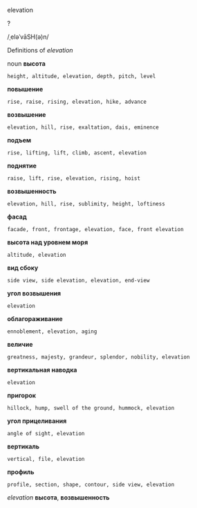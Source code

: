 elevation

?

/ˌeləˈvāSH(ə)n/

Definitions of _elevation_

noun
**высота**

    height, altitude, elevation, depth, pitch, level
**повышение**

    rise, raise, rising, elevation, hike, advance
**возвышение**

    elevation, hill, rise, exaltation, dais, eminence
**подъем**

    rise, lifting, lift, climb, ascent, elevation
**поднятие**

    raise, lift, rise, elevation, rising, hoist
**возвышенность**

    elevation, hill, rise, sublimity, height, loftiness
**фасад**

    facade, front, frontage, elevation, face, front elevation
**высота над уровнем моря**

    altitude, elevation
**вид сбоку**

    side view, side elevation, elevation, end-view
**угол возвышения**

    elevation
**облагораживание**

    ennoblement, elevation, aging
**величие**

    greatness, majesty, grandeur, splendor, nobility, elevation
**вертикальная наводка**

    elevation
**пригорок**

    hillock, hump, swell of the ground, hummock, elevation
**угол прицеливания**

    angle of sight, elevation
**вертикаль**

    vertical, file, elevation
**профиль**

    profile, section, shape, contour, side view, elevation

_elevation_
**высота**, **возвышенность**
